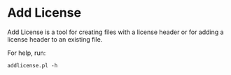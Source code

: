 Add License
===========

Add License is a tool for creating files with a license header 
or for adding a license header to an existing file.

For help, run:
```
addlicense.pl -h
```
